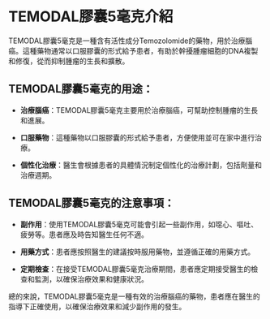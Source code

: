 # TEMODAL膠囊5毫克介紹
TEMODAL膠囊5毫克是一種含有活性成分Temozolomide的藥物，用於治療腦癌。這種藥物通常以口服膠囊的形式給予患者，有助於幹擾腫瘤細胞的DNA複製和修復，從而抑制腫瘤的生長和擴散。
## TEMODAL膠囊5毫克的用途：
- **治療腦癌**：TEMODAL膠囊5毫克主要用於治療腦癌，可幫助控制腫瘤的生長和進展。
- **口服藥物**：這種藥物以口服膠囊的形式給予患者，方便使用並可在家中進行治療。
- **個性化治療**：醫生會根據患者的具體情況制定個性化的治療計劃，包括劑量和治療週期。
## TEMODAL膠囊5毫克的注意事項：
- **副作用**：使用TEMODAL膠囊5毫克可能會引起一些副作用，如噁心、嘔吐、疲勞等。患者應及時告知醫生任何不適。
- **用藥方式**：患者應按照醫生的建議按時服用藥物，並遵循正確的用藥方式。
- **定期檢查**：在接受TEMODAL膠囊5毫克治療期間，患者應定期接受醫生的檢查和監測，以確保治療效果和健康狀況。
總的來說，TEMODAL膠囊5毫克是一種有效的治療腦癌的藥物，患者應在醫生的指導下正確使用，以確保治療效果和減少副作用的發生。